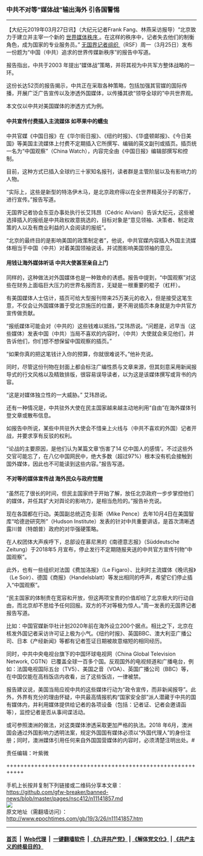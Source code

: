 ### 中共不对等“媒体战”输出海外 引各国警惕
------------------------

<p>
 【大纪元2019年03月27日讯】（大纪元记者Frank Fang、林燕采访报导）“北京致力于建立并主宰一个新的
 <a href="http://www.epochtimes.com/gb/tag/%E4%B8%96%E7%95%8C%E5%AA%92%E4%BD%93%E7%A7%A9%E5%BA%8F.html">
  世界媒体秩序
 </a>
 。在这样的秩序中，记者失去他们的制衡角色，成为国家的专业服务员。”
 <a href="http://www.epochtimes.com/gb/tag/%E6%97%A0%E5%9B%BD%E7%95%8C%E8%AE%B0%E8%80%85%E7%BB%84%E7%BB%87.html">
  无国界记者组织
 </a>
 （RSF）周一（3月25日）发布一份题为“中国（中共）追求的世界传媒新秩序”的报告中写道。
</p>
<p>
 报告指出，中共于2003 年提出“媒体战”策略，并将其视为中共军方整体战略的一环。
</p>
<p>
 这份长达52页的报告揭示，中共正在采取各种策略，包括加强其官媒的国际传播，开展广泛广告宣传以及渗透外国媒体，以传播其欲“领导全球的”中共世界观。
</p>
<p>
 本文仅以中共对美国媒体的渗透方式为例。
</p>
<h4>
 中共宣传付费插入主流媒体 如苹果中的蠕虫
</h4>
<p>
 中共官媒《中国日报》在《华尔街日报》、《纽约时报》、《华盛顿邮报》、《今日美国》等美国主流媒体上付费不定期插入它所撰写、编辑的英文副刊或插页。插页统一名为“中国观察”（China Watch），内容完全由《中国日报》编辑部撰写和控制。
</p>
<p>
 目前，这种方式已插入全球约三十家知名报刊，读者群是主管阶层以及有影响力的人物。
</p>
<p>
 “实际上，这些是新型的特洛伊木马，是北京政府得以在全世界精英分子的客厅，进行宣传。”报告写道。
</p>
<p>
 无国界记者协会东亚办事处执行长艾玮昂（Cédric Alviani）告诉大纪元，这些被选择插入的报纸是中共政权故意挑选的，目标对象是“意见领袖、决策者、制定政策的人以及有商业利益的人会阅读的报纸”。
</p>
<p>
 “北京的最终目的是影响美国的政策制定者”，他说，中共官媒内容插入外国主流媒体相当于中国（中共）对着美国领袖说话，并试图影响美国领袖的意见。
</p>
<h4>
 用钱让海外媒体听话 中共大使甚至亲自上门
</h4>
<p>
 同样的，这种做法对外国媒体也是一种致命的诱惑。报告中提到，“中国观察”对这些在财务上面临巨大压力的世界名报而言，无疑是一根重要的棍子（杠杆）。
</p>
<p>
 有美国媒体人士估计，插页可给大型报刊带来25万美元的收入，但是接受这笔生意，不仅会让外国媒体置于受北京施压的位置，更不用说插页本身就是为中共官方宣传做贡献。
</p>
<p>
 “报纸媒体可能会对（中共的）这些钱难以抵挡，”艾玮昂说。“问题是，迟早当（这些媒体）发表中国（中共）当局不喜欢的内容时，（中共）大使就会来见他们，并告诉他们，你们想不想保留中国观察的插页。”
</p>
<p>
 “如果你真的把这笔钱计入你的预算，你就很难说不。”他补充说。
</p>
<p>
 同时，尽管这份刊物在封面上都会标注广编性质与文章来源，但其刻意采用新闻报导式的行文风格以及精致排版，很容易误导读者，以为这是该媒体撰写或背书的内容。
</p>
<p>
 “这是对媒体独立性的一大威胁。” 艾玮昂说。
</p>
<p>
 还有一种情况是，中共驻外大使在民主国家越来越主动地利用“自由”在海外媒体刊登文章或散布信息。
</p>
<p>
 如报告中所说，某些中共驻外大使会不惜亲上火线与（中共不喜欢的外国）记者开战，并要求享有反驳的权利。
</p>
<p>
 “论战的主要原因，是他们认为某篇文章‘伤害了14 亿中国人的感情’。不过这些外交官可能忘了，在八亿中国网民中，绝大多数（超过97%）根本没有机会接触到国外媒体，因此也不可能读到这些内容。”报告写道。
</p>
<h4>
 不对等的媒体宣传战 海外民众与政府觉醒
</h4>
<p>
 “虽然花了很长的时间，但民主国家终于开始了解，放任北京政府一步步掌控他们的媒体，并任其扩大对舆论的影响力，是相当危险的。”报告补充说。
</p>
<p>
 现在各国都在行动。美国副总统迈克‧彭斯（Mike Pence）去年10月4日在美国智库“哈德逊研究所”（Hudson Institute）发表的针对中共重要讲话，是首次清晰透露川普（特朗普）政府的对华强硬策略。
</p>
<p>
 在人权团体大声疾呼下，总部设在慕尼黑的《南德意志报》（Süddeutsche Zeitung）于2018年5 月宣布，停止发行不定期随报夹送的中共官方宣传刊物“中国观察”。
</p>
<p>
 此外，也有一些组织对法国《费加洛报》（Le Figaro）、比利时主流媒体《晚讯报》（Le Soir）、德国《商报》（Handelsblatt）等发出相同的呼声，希望它们停止插入“中国观察”。
</p>
<p>
 “民主国家的体制贵在宽容和开放，但这两项宝贵的价值却给了北京极大的行动自由，而北京却不思给予任何回报。双方的不对等极为惊人。”周一发表的无国界记者报告写道。
</p>
<p>
 比如：中国官媒新华社计划2020年前在海外设立200个据点。相比之下，北京在核发外国记者采访许可证上极为小气。《纽约时报》、英国BBC、澳大利亚广播公司、日本《产经新闻》等都有记者签证日期被故意缩短的相同经历。
</p>
<p>
 同时，中共中央电视台旗下的中国环球电视网（China Global Television Network, CGTN）已覆盖全球一百多个国。反观国外的电视频道和广播电台，例如：法国电视国际五台（TV5）、美国之音（VOA）、英国广播公司（BBC）等，在中国仅能在高档饭店内收看，出了这些饭店，一律被禁。
</p>
<p>
 报告建议说，美国当局应视中共的这些媒体行动为“政令宣传，而非新闻报导”。此外，外界有充分的理由怀疑，中共最高情报机构“国家安全部”派人潜藏于中共的国有媒体内，并利用媒体提供给记者的各项设备（包括：记者证、记者会邀请函等），监控记者是否从事间谍活动。
</p>
<p>
 或可参照澳洲的做法，对这类媒体渗透采取更加严格的执法。2018 年6月，澳洲国会通过外国影响力透明法案，规定外国国有媒体必须以“外国代理人”的身份注册；同时，澳洲媒体引用任何来自外国国营媒体的内容时，必须清楚注明出处。#
</p>
<p>
 责任编辑：叶紫微
</p>

+++++++++++++++++++++++++++++++++++++++++++++++++++++++++++<br/><br/>
手机上长按并复制下列链接或二维码分享本文章：<br/>
https://github.com/gfw-breaker/banned-news/blob/master/pages/nsc412/n11141857.md <br/>
<a href='https://github.com/gfw-breaker/banned-news/blob/master/pages/nsc412/n11141857.md'><img src='https://github.com/gfw-breaker/banned-news/blob/master/pages/nsc412/n11141857.md.png'/></a> <br/>
原文地址（需翻墙访问）：http://www.epochtimes.com/gb/19/3/26/n11141857.htm


------------------------
#### [首页](https://github.com/gfw-breaker/banned-news/blob/master/README.md) &nbsp;|&nbsp; [Web代理](https://github.com/labour-camp/helloworld) &nbsp;|&nbsp; [一键翻墙软件](https://github.com/gfw-breaker/nogfw/blob/master/README.md) &nbsp;| [《九评共产党》](https://github.com/gfw-breaker/9ping.md/blob/master/README.md#九评之一评共产党是什么) | [《解体党文化》](https://github.com/gfw-breaker/jtdwh.md/blob/master/README.md) | [《共产主义的终极目的》](https://github.com/gfw-breaker/gczydzjmd.md/blob/master/README.md)

